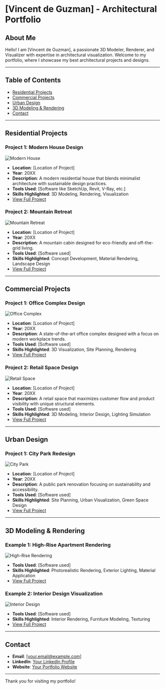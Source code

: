 # **[Vincent de Guzman]** - Architectural Portfolio

## About Me
Hello! I am [Vincent de Guzman], a passionate 3D Modeler, Renderer, and Visualizer with expertise in architectural visualization. Welcome to my portfolio, where I showcase my best architectural projects and designs.

---

## Table of Contents
- [Residential Projects](#residential-projects)
- [Commercial Projects](#commercial-projects)
- [Urban Design](#urban-design)
- [3D Modeling & Rendering](#3d-modeling--rendering)
- [Contact](#contact)

---

## Residential Projects

### Project 1: Modern House Design
![Modern House](path-to-image)
- **Location**: [Location of Project]
- **Year**: 20XX
- **Description**: A modern residential house that blends minimalist architecture with sustainable design practices.
- **Tools Used**: [Software like SketchUp, Revit, V-Ray, etc.]
- **Skills Highlighted**: 3D Modeling, Rendering, Visualization
- [View Full Project](link-to-detailed-page)

### Project 2: Mountain Retreat
![Mountain Retreat](path-to-image)
- **Location**: [Location of Project]
- **Year**: 20XX
- **Description**: A mountain cabin designed for eco-friendly and off-the-grid living. 
- **Tools Used**: [Software used]
- **Skills Highlighted**: Concept Development, Material Rendering, Landscape Design
- [View Full Project](link-to-detailed-page)

---

## Commercial Projects

### Project 1: Office Complex Design
![Office Complex](path-to-image)
- **Location**: [Location of Project]
- **Year**: 20XX
- **Description**: A state-of-the-art office complex designed with a focus on modern workplace trends.
- **Tools Used**: [Software used]
- **Skills Highlighted**: 3D Visualization, Site Planning, Rendering
- [View Full Project](link-to-detailed-page)

### Project 2: Retail Space Design
![Retail Space](path-to-image)
- **Location**: [Location of Project]
- **Year**: 20XX
- **Description**: A retail space that maximizes customer flow and product visibility with unique structural elements.
- **Tools Used**: [Software used]
- **Skills Highlighted**: 3D Modeling, Interior Design, Lighting Simulation
- [View Full Project](link-to-detailed-page)

---

## Urban Design

### Project 1: City Park Redesign
![City Park](path-to-image)
- **Location**: [Location of Project]
- **Year**: 20XX
- **Description**: A public park renovation focusing on sustainability and accessibility.
- **Tools Used**: [Software used]
- **Skills Highlighted**: Site Planning, Urban Visualization, Green Space Design
- [View Full Project](link-to-detailed-page)

---

## 3D Modeling & Rendering

### Example 1: High-Rise Apartment Rendering
![High-Rise Rendering](path-to-image)
- **Tools Used**: [Software used]
- **Skills Highlighted**: Photorealistic Rendering, Exterior Lighting, Material Application
- [View Full Project](link-to-detailed-page)

### Example 2: Interior Design Visualization
![Interior Design](path-to-image)
- **Tools Used**: [Software used]
- **Skills Highlighted**: Interior Rendering, Furniture Modeling, Texturing
- [View Full Project](link-to-detailed-page)

---

## Contact

- **Email**: [your.email@example.com]
- **LinkedIn**: [Your LinkedIn Profile](https://www.linkedin.com/in/your-profile)
- **Website**: [Your Portfolio Website](https://your-website.com)

---

Thank you for visiting my portfolio!
